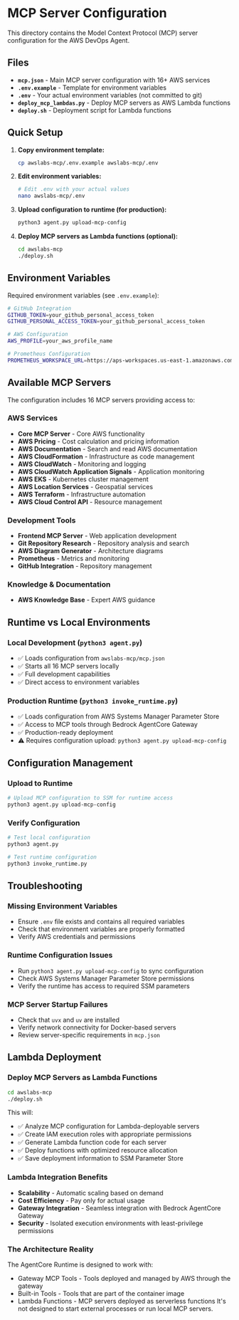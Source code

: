 # MCP Server Configuration

This directory contains the Model Context Protocol (MCP) server configuration for the AWS DevOps Agent.

## Files

- **`mcp.json`** - Main MCP server configuration with 16+ AWS services
- **`.env.example`** - Template for environment variables
- **`.env`** - Your actual environment variables (not committed to git)
- **`deploy_mcp_lambdas.py`** - Deploy MCP servers as AWS Lambda functions
- **`deploy.sh`** - Deployment script for Lambda functions

## Quick Setup

1. **Copy environment template:**
   ```bash
   cp awslabs-mcp/.env.example awslabs-mcp/.env
   ```

2. **Edit environment variables:**
   ```bash
   # Edit .env with your actual values
   nano awslabs-mcp/.env
   ```

3. **Upload configuration to runtime (for production):**
   ```bash
   python3 agent.py upload-mcp-config
   ```

4. **Deploy MCP servers as Lambda functions (optional):**
   ```bash
   cd awslabs-mcp
   ./deploy.sh
   ```

## Environment Variables

Required environment variables (see `.env.example`):

```bash
# GitHub Integration
GITHUB_TOKEN=your_github_personal_access_token
GITHUB_PERSONAL_ACCESS_TOKEN=your_github_personal_access_token

# AWS Configuration  
AWS_PROFILE=your_aws_profile_name

# Prometheus Configuration
PROMETHEUS_WORKSPACE_URL=https://aps-workspaces.us-east-1.amazonaws.com/workspaces/your-workspace-id
```

## Available MCP Servers

The configuration includes 16 MCP servers providing access to:

### AWS Services
- **Core MCP Server** - Core AWS functionality
- **AWS Pricing** - Cost calculation and pricing information
- **AWS Documentation** - Search and read AWS documentation
- **AWS CloudFormation** - Infrastructure as code management
- **AWS CloudWatch** - Monitoring and logging
- **AWS CloudWatch Application Signals** - Application monitoring
- **AWS EKS** - Kubernetes cluster management
- **AWS Location Services** - Geospatial services
- **AWS Terraform** - Infrastructure automation
- **AWS Cloud Control API** - Resource management

### Development Tools
- **Frontend MCP Server** - Web application development
- **Git Repository Research** - Repository analysis and search
- **AWS Diagram Generator** - Architecture diagrams
- **Prometheus** - Metrics and monitoring
- **GitHub Integration** - Repository management

### Knowledge & Documentation
- **AWS Knowledge Base** - Expert AWS guidance

## Runtime vs Local Environments

### Local Development (`python3 agent.py`)
- ✅ Loads configuration from `awslabs-mcp/mcp.json`
- ✅ Starts all 16 MCP servers locally
- ✅ Full development capabilities
- ✅ Direct access to environment variables

### Production Runtime (`python3 invoke_runtime.py`)
- ✅ Loads configuration from AWS Systems Manager Parameter Store
- ✅ Access to MCP tools through Bedrock AgentCore Gateway
- ✅ Production-ready deployment
- ⚠️ Requires configuration upload: `python3 agent.py upload-mcp-config`

## Configuration Management

### Upload to Runtime
```bash
# Upload MCP configuration to SSM for runtime access
python3 agent.py upload-mcp-config
```

### Verify Configuration
```bash
# Test local configuration
python3 agent.py

# Test runtime configuration  
python3 invoke_runtime.py
```

## Troubleshooting

### Missing Environment Variables
- Ensure `.env` file exists and contains all required variables
- Check that environment variables are properly formatted
- Verify AWS credentials and permissions

### Runtime Configuration Issues
- Run `python3 agent.py upload-mcp-config` to sync configuration
- Check AWS Systems Manager Parameter Store permissions
- Verify the runtime has access to required SSM parameters

### MCP Server Startup Failures
- Check that `uvx` and `uv` are installed
- Verify network connectivity for Docker-based servers
- Review server-specific requirements in `mcp.json`

## Lambda Deployment

### Deploy MCP Servers as Lambda Functions
```bash
cd awslabs-mcp
./deploy.sh
```

This will:
- ✅ Analyze MCP configuration for Lambda-deployable servers
- ✅ Create IAM execution roles with appropriate permissions
- ✅ Generate Lambda function code for each server
- ✅ Deploy functions with optimized resource allocation
- ✅ Save deployment information to SSM Parameter Store

### Lambda Integration Benefits
- **Scalability** - Automatic scaling based on demand
- **Cost Efficiency** - Pay only for actual usage
- **Gateway Integration** - Seamless integration with Bedrock AgentCore Gateway
- **Security** - Isolated execution environments with least-privilege permissions

### The Architecture Reality
The AgentCore Runtime is designed to work with:
- Gateway MCP Tools - Tools deployed and managed by AWS through the gateway
- Built-in Tools - Tools that are part of the container image
- Lambda Functions - MCP servers deployed as serverless functions
It's not designed to start external processes or run local MCP servers.